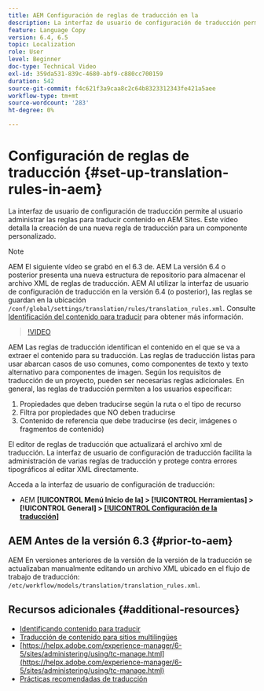 ```yaml
---
title: AEM Configuración de reglas de traducción en la
description: La interfaz de usuario de configuración de traducción permite al usuario administrar las reglas para traducir contenido en AEM Sites. Este vídeo detalla la creación de una nueva regla de traducción para un componente personalizado.
feature: Language Copy
version: 6.4, 6.5
topic: Localization
role: User
level: Beginner
doc-type: Technical Video
exl-id: 359da531-839c-4680-abf9-c880cc700159
duration: 542
source-git-commit: f4c621f3a9caa8c2c64b8323312343fe421a5aee
workflow-type: tm+mt
source-wordcount: '283'
ht-degree: 0%

---
```


# Configuración de reglas de traducción {#set-up-translation-rules-in-aem}

La interfaz de usuario de configuración de traducción permite al usuario administrar las reglas para traducir contenido en AEM Sites. Este vídeo detalla la creación de una nueva regla de traducción para un componente personalizado.

>[!NOTE]
>
> AEM El siguiente vídeo se grabó en el 6.3 de. AEM La versión 6.4 o posterior presenta una nueva estructura de repositorio para almacenar el archivo XML de reglas de traducción. AEM Al utilizar la interfaz de usuario de configuración de traducción en la versión 6.4 (o posterior), las reglas se guardan en la ubicación `/conf/global/settings/translation/rules/translation_rules.xml`. Consulte [Identificación del contenido para traducir](https://helpx.adobe.com/experience-manager/6-5/sites/administering/using/tc-rules.html) para obtener más información.

>[!VIDEO](https://video.tv.adobe.com/v/18135?quality=12&learn=on)

AEM Las reglas de traducción identifican el contenido en el que se va a extraer el contenido para su traducción. Las reglas de traducción listas para usar abarcan casos de uso comunes, como componentes de texto y texto alternativo para componentes de imagen. Según los requisitos de traducción de un proyecto, pueden ser necesarias reglas adicionales. En general, las reglas de traducción permiten a los usuarios especificar:

1. Propiedades que deben traducirse según la ruta o el tipo de recurso
2. Filtra por propiedades que NO deben traducirse
3. Contenido de referencia que debe traducirse (es decir, imágenes o fragmentos de contenido)

El editor de reglas de traducción que actualizará el archivo xml de traducción. La interfaz de usuario de configuración de traducción facilita la administración de varias reglas de traducción y protege contra errores tipográficos al editar XML directamente.

Acceda a la interfaz de usuario de configuración de traducción:

* AEM **[!UICONTROL Menú Inicio de la] > [!UICONTROL Herramientas] > [!UICONTROL General] > [[!UICONTROL Configuración de la traducción]](http://localhost:4502/libs/cq/translation/translationrules/contexts.html)**

## AEM Antes de la versión 6.3 {#prior-to-aem}

AEM En versiones anteriores de la versión de la versión de la traducción se actualizaban manualmente editando un archivo XML ubicado en el flujo de trabajo de traducción: `/etc/workflow/models/translation/translation_rules.xml`.

## Recursos adicionales {#additional-resources}

* [Identificando contenido para traducir](https://helpx.adobe.com/experience-manager/6-5/sites/administering/using/tc-rules.html)
* [Traducción de contenido para sitios multilingües](https://helpx.adobe.com/experience-manager/6-5/sites/administering/using/translation.html)
* [https://helpx.adobe.com/experience-manager/6-5/sites/administering/using/tc-manage.html](https://helpx.adobe.com/experience-manager/6-5/sites/administering/using/tc-manage.html)
* [Prácticas recomendadas de traducción](https://helpx.adobe.com/experience-manager/6-5/sites/administering/using/tc-bp.html)
